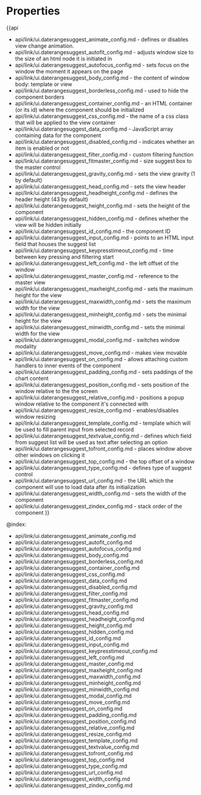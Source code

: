Properties
==========

{{api
- api/link/ui.daterangesuggest_animate_config.md - defines or disables view change animation.
- api/link/ui.daterangesuggest_autofit_config.md - adjusts window size to the size of an html node it is initiated in
- api/link/ui.daterangesuggest_autofocus_config.md - sets focus on the window the moment it appears on the page
- api/link/ui.daterangesuggest_body_config.md - the content of window body: template or view
- api/link/ui.daterangesuggest_borderless_config.md - used to hide the component borders
- api/link/ui.daterangesuggest_container_config.md - an HTML container (or its id) where the component should be initialized
- api/link/ui.daterangesuggest_css_config.md - the name of a css class that will be applied to the view container
- api/link/ui.daterangesuggest_data_config.md - JavaScript array containing data for the component
- api/link/ui.daterangesuggest_disabled_config.md - indicates whether an item is enabled or not
- api/link/ui.daterangesuggest_filter_config.md - custom filtering function
- api/link/ui.daterangesuggest_fitmaster_config.md - size suggest box to the master control
- api/link/ui.daterangesuggest_gravity_config.md - sets the view gravity (1 by default)
- api/link/ui.daterangesuggest_head_config.md - sets the view header
- api/link/ui.daterangesuggest_headheight_config.md - defines the header height (43 by default)
- api/link/ui.daterangesuggest_height_config.md - sets the height of the component
- api/link/ui.daterangesuggest_hidden_config.md - defines whether the view will be hidden initially
- api/link/ui.daterangesuggest_id_config.md - the component ID
- api/link/ui.daterangesuggest_input_config.md - points to an  HTML input field that houses the suggest list
- api/link/ui.daterangesuggest_keypresstimeout_config.md - time between key pressing and filtering start
- api/link/ui.daterangesuggest_left_config.md - the left offset of the window
- api/link/ui.daterangesuggest_master_config.md - reference to the master view
- api/link/ui.daterangesuggest_maxheight_config.md - sets the maximum height for the view
- api/link/ui.daterangesuggest_maxwidth_config.md - sets the maximum width for the view
- api/link/ui.daterangesuggest_minheight_config.md - sets the minimal height for the view
- api/link/ui.daterangesuggest_minwidth_config.md - sets the minimal width for the view
- api/link/ui.daterangesuggest_modal_config.md - switches window modality
- api/link/ui.daterangesuggest_move_config.md - makes view movable
- api/link/ui.daterangesuggest_on_config.md - allows attaching custom handlers to inner events of the component
- api/link/ui.daterangesuggest_padding_config.md - sets paddings of the chart content
- api/link/ui.daterangesuggest_position_config.md - sets position of the window relative to the the screen
- api/link/ui.daterangesuggest_relative_config.md - positions a popup window relative to the component it's connected with
- api/link/ui.daterangesuggest_resize_config.md - enables/disables window resizing
- api/link/ui.daterangesuggest_template_config.md - template which will be used to fill parent input from selected record
- api/link/ui.daterangesuggest_textvalue_config.md - defines which field from suggest list will be used as text after selecting an option
- api/link/ui.daterangesuggest_tofront_config.md - places window above other windows on clicking it
- api/link/ui.daterangesuggest_top_config.md - the top offset of a window
- api/link/ui.daterangesuggest_type_config.md - defines type of suggest control
- api/link/ui.daterangesuggest_url_config.md - the URL which the component will use to load data after its initialization
- api/link/ui.daterangesuggest_width_config.md - sets the width of the component
- api/link/ui.daterangesuggest_zindex_config.md - stack order of the component
}}

@index:
- api/link/ui.daterangesuggest_animate_config.md
- api/link/ui.daterangesuggest_autofit_config.md
- api/link/ui.daterangesuggest_autofocus_config.md
- api/link/ui.daterangesuggest_body_config.md
- api/link/ui.daterangesuggest_borderless_config.md
- api/link/ui.daterangesuggest_container_config.md
- api/link/ui.daterangesuggest_css_config.md
- api/link/ui.daterangesuggest_data_config.md
- api/link/ui.daterangesuggest_disabled_config.md
- api/link/ui.daterangesuggest_filter_config.md
- api/link/ui.daterangesuggest_fitmaster_config.md
- api/link/ui.daterangesuggest_gravity_config.md
- api/link/ui.daterangesuggest_head_config.md
- api/link/ui.daterangesuggest_headheight_config.md
- api/link/ui.daterangesuggest_height_config.md
- api/link/ui.daterangesuggest_hidden_config.md
- api/link/ui.daterangesuggest_id_config.md
- api/link/ui.daterangesuggest_input_config.md
- api/link/ui.daterangesuggest_keypresstimeout_config.md
- api/link/ui.daterangesuggest_left_config.md
- api/link/ui.daterangesuggest_master_config.md
- api/link/ui.daterangesuggest_maxheight_config.md
- api/link/ui.daterangesuggest_maxwidth_config.md
- api/link/ui.daterangesuggest_minheight_config.md
- api/link/ui.daterangesuggest_minwidth_config.md
- api/link/ui.daterangesuggest_modal_config.md
- api/link/ui.daterangesuggest_move_config.md
- api/link/ui.daterangesuggest_on_config.md
- api/link/ui.daterangesuggest_padding_config.md
- api/link/ui.daterangesuggest_position_config.md
- api/link/ui.daterangesuggest_relative_config.md
- api/link/ui.daterangesuggest_resize_config.md
- api/link/ui.daterangesuggest_template_config.md
- api/link/ui.daterangesuggest_textvalue_config.md
- api/link/ui.daterangesuggest_tofront_config.md
- api/link/ui.daterangesuggest_top_config.md
- api/link/ui.daterangesuggest_type_config.md
- api/link/ui.daterangesuggest_url_config.md
- api/link/ui.daterangesuggest_width_config.md
- api/link/ui.daterangesuggest_zindex_config.md

